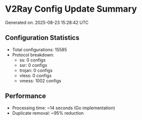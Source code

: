 # V2Ray Config Update Summary
Generated on: 2025-08-23 15:28:42 UTC

## Configuration Statistics
- Total configurations: 15585
- Protocol breakdown:
  - ss: 0 configs
  - ssr: 0 configs
  - trojan: 0 configs
  - vless: 0 configs
  - vmess: 1002 configs

## Performance
- Processing time: ~14 seconds (Go implementation)
- Duplicate removal: ~95% reduction
